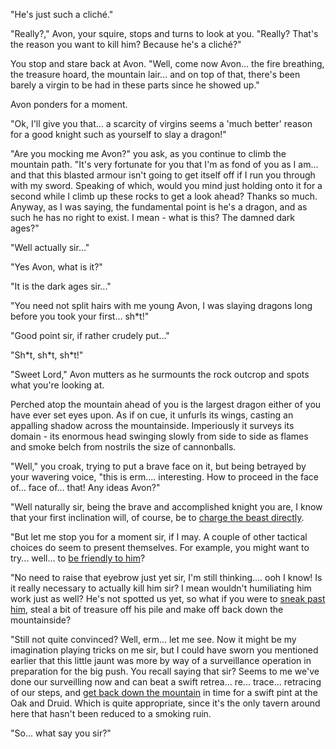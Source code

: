 "He's just such a cliché."

"Really?," Avon, your squire, stops and turns to look at you.
"Really? That's the reason you want to kill him? Because he's a cliché?"

You stop and stare back at Avon. "Well, come now Avon... the fire breathing, the treasure hoard, the mountain lair...
and on top of that, there's been barely a virgin to be had in these parts since he showed up."

Avon ponders for a moment.

"Ok, I'll give you that... a scarcity of virgins seems a 'much better' reason for a good knight such as yourself to
slay a dragon!"

"Are you mocking me Avon?" you ask, as you continue to climb the mountain path. "It's very fortunate for you that I'm
as fond of you as I am... and that this blasted armour isn't going to get itself off if I run you through with my sword.
Speaking of which, would you mind just holding onto it for a second while I climb up these rocks to get a look ahead?
Thanks so much. Anyway, as I was saying, the fundamental point is he's a dragon, and as such he has no right to exist.
I mean - what is this? The damned dark ages?"

"Well actually sir..."

"Yes Avon, what is it?"

"It is the dark ages sir..."

"You need not split hairs with me young Avon, I was slaying dragons long before you took your first... sh&ast;t!"

"Good point sir, if rather crudely put..."

"Sh&ast;t, sh&ast;t, sh&ast;t!"

"Sweet Lord," Avon mutters as he surmounts the rock outcrop and spots what you're looking at.

Perched atop the mountain ahead of you is the largest dragon either of you have ever set eyes upon. As if on cue, it
unfurls its wings, casting an appalling shadow across the mountainside. Imperiously it surveys its domain - its enormous
head swinging slowly from side to side as flames and smoke belch from nostrils the size of cannonballs.

"Well," you croak, trying to put a brave face on it, but being betrayed by your wavering voice, "this is erm....
interesting. How to proceed in the face of... face of... that! Any ideas Avon?"

"Well naturally sir, being the brave and accomplished knight you are, I know that your first inclination will, of
course, be to [charge the beast directly](charge-beast/charge.md).

"But let me stop you for a moment sir, if I may. A couple of other tactical choices do seem to present themselves. For
example, you might want to try... well... to [be friendly to him](be-friendly/friends.md)?

"No need to raise that eyebrow just yet sir, I'm still thinking.... ooh I know! Is it really necessary to actually kill
him sir? I mean wouldn't humiliating him work just as well? He's not spotted us yet, so what if you were to [sneak past
him](sneak-past/sneaky.md), steal a bit of treasure off his pile and make off back down the mountainside?

"Still not quite convinced? Well, erm... let me see. Now it might be my imagination playing tricks on me sir, but I
could have sworn you mentioned earlier that this little jaunt was more by way of a surveillance operation in preparation
for the big push. You recall saying that sir? Seems to me we've done our surveilling now and can beat a swift retrea...
re... trace... retracing of our steps, and [get back down the mountain](back-down/retreat.md) in time for a swift pint at the Oak and Druid.
Which is quite appropriate, since it's the only tavern around here that hasn't been reduced to a smoking ruin.

"So... what say you sir?"
